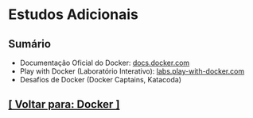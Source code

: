 # Estudos Adicionais

## Sumário

- Documentação Oficial do Docker: [docs.docker.com](https://docs.docker.com/)
- Play with Docker (Laboratório Interativo): [labs.play-with-docker.com](https://labs.play-with-docker.com/)
- Desafios de Docker (Docker Captains, Katacoda)

## [[ Voltar para: Docker ]](../docker.md)